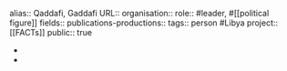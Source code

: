 alias:: Qaddafi, Gaddafi
URL::
organisation::
role:: #leader, #[[political figure]] 
fields::
publications-productions:: 
tags:: person #Libya 
project:: [[FACTs]] 
public:: true

-
-